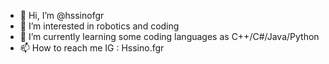 - 👋 Hi, I’m @hssinofgr
- 👀 I’m interested in robotics and coding
- 🌱 I’m currently learning some coding languages as C++/C#/Java/Python
- 📫 How to reach me IG : Hssino.fgr

<!---
hssinofgr/hssinofgr is a ✨ special ✨ repository because its `README.md` (this file) appears on your GitHub profile.
You can click the Preview link to take a look at your changes.
--->
